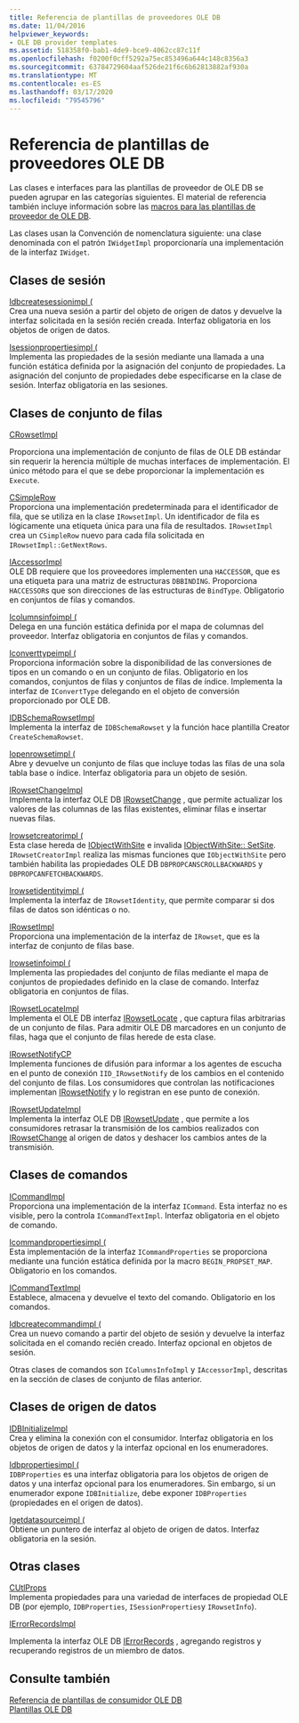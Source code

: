 ```yaml
---
title: Referencia de plantillas de proveedores OLE DB
ms.date: 11/04/2016
helpviewer_keywords:
- OLE DB provider templates
ms.assetid: 518358f0-bab1-4de9-bce9-4062cc87c11f
ms.openlocfilehash: f0200f0cff5292a75ec853496a644c148c8356a3
ms.sourcegitcommit: 63784729604aaf526de21f6c6b62813882af930a
ms.translationtype: MT
ms.contentlocale: es-ES
ms.lasthandoff: 03/17/2020
ms.locfileid: "79545796"
---
```

# <a name="ole-db-provider-templates-reference"></a>Referencia de plantillas de proveedores OLE DB

Las clases e interfaces para las plantillas de proveedor de OLE DB se pueden agrupar en las categorías siguientes. El material de referencia también incluye información sobre las [macros para las plantillas de proveedor de OLE DB](../../data/oledb/macros-for-ole-db-provider-templates.md).

Las clases usan la Convención de nomenclatura siguiente: una clase denominada con el patrón `IWidgetImpl` proporcionaría una implementación de la interfaz `IWidget`.

## <a name="session-classes"></a>Clases de sesión

[Idbcreatesessionimpl (](../../data/oledb/idbcreatesessionimpl-class.md)<br/>
Crea una nueva sesión a partir del objeto de origen de datos y devuelve la interfaz solicitada en la sesión recién creada. Interfaz obligatoria en los objetos de origen de datos.

[Isessionpropertiesimpl (](../../data/oledb/isessionpropertiesimpl-class.md)<br/>
Implementa las propiedades de la sesión mediante una llamada a una función estática definida por la asignación del conjunto de propiedades. La asignación del conjunto de propiedades debe especificarse en la clase de sesión. Interfaz obligatoria en las sesiones.

## <a name="rowset-classes"></a>Clases de conjunto de filas

[CRowsetImpl](../../data/oledb/crowsetimpl-class.md)

Proporciona una implementación de conjunto de filas de OLE DB estándar sin requerir la herencia múltiple de muchas interfaces de implementación. El único método para el que se debe proporcionar la implementación es `Execute`.

[CSimpleRow](../../data/oledb/csimplerow-class.md)<br/>
Proporciona una implementación predeterminada para el identificador de fila, que se utiliza en la clase `IRowsetImpl`. Un identificador de fila es lógicamente una etiqueta única para una fila de resultados. `IRowsetImpl` crea un `CSimpleRow` nuevo para cada fila solicitada en `IRowsetImpl::GetNextRows`.

[IAccessorImpl](../../data/oledb/iaccessorimpl-class.md)<br/>
OLE DB requiere que los proveedores implementen una `HACCESSOR`, que es una etiqueta para una matriz de estructuras `DBBINDING`. Proporciona `HACCESSOR`s que son direcciones de las estructuras de `BindType`. Obligatorio en conjuntos de filas y comandos.

[Icolumnsinfoimpl (](../../data/oledb/icolumnsinfoimpl-class.md)<br/>
Delega en una función estática definida por el mapa de columnas del proveedor. Interfaz obligatoria en conjuntos de filas y comandos.

[Iconverttypeimpl (](../../data/oledb/iconverttypeimpl-class.md)<br/>
Proporciona información sobre la disponibilidad de las conversiones de tipos en un comando o en un conjunto de filas. Obligatorio en los comandos, conjuntos de filas y conjuntos de filas de índice. Implementa la interfaz de `IConvertType` delegando en el objeto de conversión proporcionado por OLE DB.

[IDBSchemaRowsetImpl](../../data/oledb/idbschemarowsetimpl-class.md)<br/>
Implementa la interfaz de `IDBSchemaRowset` y la función hace plantilla Creator `CreateSchemaRowset`.

[Iopenrowsetimpl (](../../data/oledb/iopenrowsetimpl-class.md)<br/>
Abre y devuelve un conjunto de filas que incluye todas las filas de una sola tabla base o índice. Interfaz obligatoria para un objeto de sesión.

[IRowsetChangeImpl](../../data/oledb/irowsetchangeimpl-class.md)<br/>
Implementa la interfaz OLE DB [IRowsetChange](/previous-versions/windows/desktop/ms715790(v=vs.85)) , que permite actualizar los valores de las columnas de las filas existentes, eliminar filas e insertar nuevas filas.

[Irowsetcreatorimpl (](../../data/oledb/irowsetcreatorimpl-class.md)<br/>
Esta clase hereda de [IObjectWithSite](/windows/win32/api/ocidl/nn-ocidl-iobjectwithsite) e invalida [IObjectWithSite:: SetSite](/windows/win32/api/ocidl/nf-ocidl-iobjectwithsite-setsite). `IRowsetCreatorImpl` realiza las mismas funciones que `IObjectWithSite` pero también habilita las propiedades OLE DB `DBPROPCANSCROLLBACKWARDS` y `DBPROPCANFETCHBACKWARDS`.

[Irowsetidentityimpl (](../../data/oledb/irowsetidentityimpl-class.md)<br/>
Implementa la interfaz de `IRowsetIdentity`, que permite comparar si dos filas de datos son idénticas o no.

[IRowsetImpl](../../data/oledb/irowsetimpl-class.md)<br/>
Proporciona una implementación de la interfaz de `IRowset`, que es la interfaz de conjunto de filas base.

[Irowsetinfoimpl (](../../data/oledb/irowsetinfoimpl-class.md)<br/>
Implementa las propiedades del conjunto de filas mediante el mapa de conjuntos de propiedades definido en la clase de comando. Interfaz obligatoria en conjuntos de filas.

[IRowsetLocateImpl](../../data/oledb/irowsetlocateimpl-class.md)<br/>
Implementa el OLE DB interfaz [IRowsetLocate](/previous-versions/windows/desktop/ms721190(v=vs.85)) , que captura filas arbitrarias de un conjunto de filas. Para admitir OLE DB marcadores en un conjunto de filas, haga que el conjunto de filas herede de esta clase.

[IRowsetNotifyCP](../../data/oledb/irowsetnotifycp-class.md)<br/>
Implementa funciones de difusión para informar a los agentes de escucha en el punto de conexión `IID_IRowsetNotify` de los cambios en el contenido del conjunto de filas. Los consumidores que controlan las notificaciones implementan [IRowsetNotify](/previous-versions/windows/desktop/ms712959(v=vs.85)) y lo registran en ese punto de conexión.

[IRowsetUpdateImpl](../../data/oledb/irowsetupdateimpl-class.md)<br/>
Implementa la interfaz OLE DB [IRowsetUpdate](/previous-versions/windows/desktop/ms714401(v=vs.85)) , que permite a los consumidores retrasar la transmisión de los cambios realizados con [IRowsetChange](/previous-versions/windows/desktop/ms715790(v=vs.85)) al origen de datos y deshacer los cambios antes de la transmisión.

## <a name="command-classes"></a>Clases de comandos

[ICommandImpl](../../data/oledb/icommandimpl-class.md)<br/>
Proporciona una implementación de la interfaz `ICommand`. Esta interfaz no es visible, pero la controla `ICommandTextImpl`. Interfaz obligatoria en el objeto de comando.

[Icommandpropertiesimpl (](../../data/oledb/icommandpropertiesimpl-class.md)<br/>
Esta implementación de la interfaz `ICommandProperties` se proporciona mediante una función estática definida por la macro `BEGIN_PROPSET_MAP`. Obligatorio en los comandos.

[ICommandTextImpl](../../data/oledb/icommandtextimpl-class.md)<br/>
Establece, almacena y devuelve el texto del comando. Obligatorio en los comandos.

[Idbcreatecommandimpl (](../../data/oledb/idbcreatecommandimpl-class.md)<br/>
Crea un nuevo comando a partir del objeto de sesión y devuelve la interfaz solicitada en el comando recién creado. Interfaz opcional en objetos de sesión.

Otras clases de comandos son `IColumnsInfoImpl` y `IAccessorImpl`, descritas en la sección de clases de conjunto de filas anterior.

## <a name="data-source-classes"></a>Clases de origen de datos

[IDBInitializeImpl](../../data/oledb/idbinitializeimpl-class.md)<br/>
Crea y elimina la conexión con el consumidor. Interfaz obligatoria en los objetos de origen de datos y la interfaz opcional en los enumeradores.

[Idbpropertiesimpl (](../../data/oledb/idbpropertiesimpl-class.md)<br/>
`IDBProperties` es una interfaz obligatoria para los objetos de origen de datos y una interfaz opcional para los enumeradores. Sin embargo, si un enumerador expone `IDBInitialize`, debe exponer `IDBProperties` (propiedades en el origen de datos).

[Igetdatasourceimpl (](../../data/oledb/igetdatasourceimpl-class.md)<br/>
Obtiene un puntero de interfaz al objeto de origen de datos. Interfaz obligatoria en la sesión.

## <a name="other-classes"></a>Otras clases

[CUtlProps](../../data/oledb/cutlprops-class.md)<br/>
Implementa propiedades para una variedad de interfaces de propiedad OLE DB (por ejemplo, `IDBProperties`, `ISessionProperties`y `IRowsetInfo`).

[IErrorRecordsImpl](../../data/oledb/ierrorrecordsimpl-class.md)

Implementa la interfaz OLE DB [IErrorRecords](/previous-versions/windows/desktop/ms718112(v=vs.85)) , agregando registros y recuperando registros de un miembro de datos.

## <a name="see-also"></a>Consulte también

[Referencia de plantillas de consumidor OLE DB](../../data/oledb/ole-db-consumer-templates-reference.md)<br/>
[Plantillas OLE DB](../../data/oledb/ole-db-templates.md)